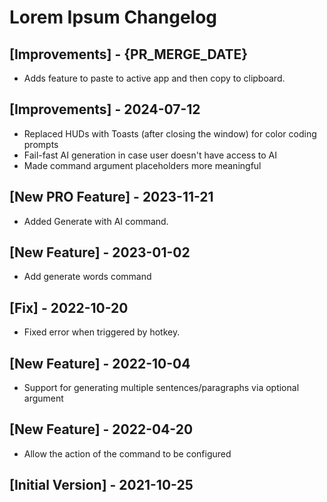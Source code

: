 # Lorem Ipsum Changelog

## [Improvements] - {PR_MERGE_DATE}

- Adds feature to paste to active app and then copy to clipboard.

## [Improvements] - 2024-07-12

- Replaced HUDs with Toasts (after closing the window) for color coding prompts
- Fail-fast AI generation in case user doesn't have access to AI
- Made command argument placeholders more meaningful 

## [New PRO Feature] - 2023-11-21

- Added Generate with AI command.

## [New Feature] - 2023-01-02

- Add generate words command

## [Fix] - 2022-10-20

- Fixed error when triggered by hotkey.

## [New Feature] - 2022-10-04

- Support for generating multiple sentences/paragraphs via optional argument

## [New Feature] - 2022-04-20

- Allow the action of the command to be configured

## [Initial Version] - 2021-10-25
